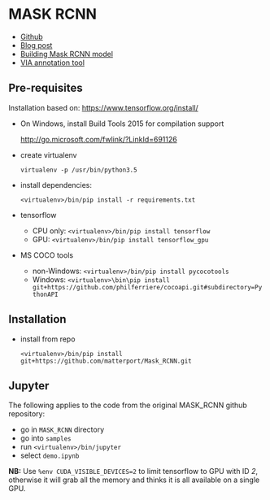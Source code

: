 # MASK RCNN

* [Github](https://github.com/matterport/Mask_RCNN)
* [Blog post](https://engineering.matterport.com/splash-of-color-instance-segmentation-with-mask-r-cnn-and-tensorflow-7c761e238b46)
* [Building Mask RCNN model](https://towardsdatascience.com/building-a-custom-mask-rcnn-model-with-tensorflow-object-detection-952f5b0c7ab4)
* [VIA annotation tool](http://www.robots.ox.ac.uk/~vgg/software/via/)

## Pre-requisites

Installation based on: https://www.tensorflow.org/install/

* On Windows, install Build Tools 2015 for compilation support

  http://go.microsoft.com/fwlink/?LinkId=691126

* create virtualenv

  ```
  virtualenv -p /usr/bin/python3.5
  ```

* install dependencies:

  ```
  <virtualenv>/bin/pip install -r requirements.txt
  ```

* tensorflow

  * CPU only: `<virtualenv>/bin/pip install tensorflow`
  * GPU: `<virtualenv>/bin/pip install tensorflow_gpu`
  
* MS COCO tools

  * non-Windows: `<virtualenv>/bin/pip install pycocotools`
  * Windows: `<virtualenv>\bin\pip install git+https://github.com/philferriere/cocoapi.git#subdirectory=PythonAPI`

## Installation

* install from repo
  
  ```
  <virtualenv>/bin/pip install git+https://github.com/matterport/Mask_RCNN.git
  ```

## Jupyter

The following applies to the code from the original MASK_RCNN github repository:
* go in `MASK_RCNN` directory
* go into `samples`
* run `<virtualenv>/bin/jupyter`
* select `demo.ipynb`

**NB:** Use `%env CUDA_VISIBLE_DEVICES=2` to limit tensorflow to GPU with ID *2*, otherwise it will grab all the memory and thinks it is all available on a single GPU.

